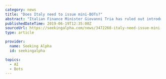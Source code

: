 ```yaml
---
category: news
title: "Does Italy need to issue mini-BOTs?"
abstract: "Italian Finance Minister Giovanni Tria has ruled out introducing new treasury bonds to pay outstanding debts to government suppliers, saying there is no need for such an instrument now or in the ..."
publishedDateTime: 2019-06-19T12:35:00Z
sourceUrl: https://seekingalpha.com/news/3472268-italy-need-issue-mini-bots
type: article

provider:
  name: Seeking Alpha
  id: seekingalpha

topics:
  - AI
  - Bots
---
```

